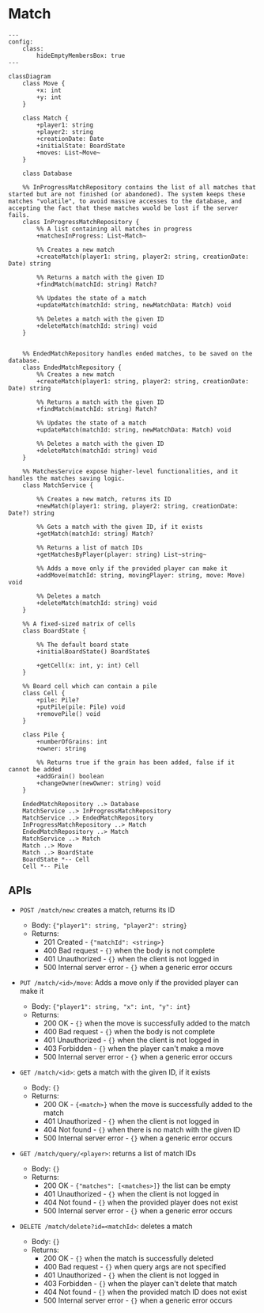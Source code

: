 # Match

```mermaid
---
config:
    class:
        hideEmptyMembersBox: true
---

classDiagram
    class Move {
        +x: int
        +y: int
    }

    class Match {
        +player1: string
        +player2: string
        +creationDate: Date
        +initialState: BoardState
        +moves: List~Move~
    }

    class Database

    %% InProgressMatchRepository contains the list of all matches that started but are not finished (or abandoned). The system keeps these matches "volatile", to avoid massive accesses to the database, and accepting the fact that these matches wuold be lost if the server fails.
    class InProgressMatchRepository {
        %% A list containing all matches in progress
        +matchesInProgress: List~Match~

        %% Creates a new match
        +createMatch(player1: string, player2: string, creationDate: Date) string

        %% Returns a match with the given ID
        +findMatch(matchId: string) Match?

        %% Updates the state of a match
        +updateMatch(matchId: string, newMatchData: Match) void

        %% Deletes a match with the given ID
        +deleteMatch(matchId: string) void
    }


    %% EndedMatchRepository handles ended matches, to be saved on the database.
    class EndedMatchRepository {
        %% Creates a new match
        +createMatch(player1: string, player2: string, creationDate: Date) string

        %% Returns a match with the given ID
        +findMatch(matchId: string) Match?

        %% Updates the state of a match
        +updateMatch(matchId: string, newMatchData: Match) void

        %% Deletes a match with the given ID
        +deleteMatch(matchId: string) void
    }

    %% MatchesService expose higher-level functionalities, and it handles the matches saving logic.
    class MatchService {

        %% Creates a new match, returns its ID
        +newMatch(player1: string, player2: string, creationDate: Date?) string

        %% Gets a match with the given ID, if it exists
        +getMatch(matchId: string) Match?

        %% Returns a list of match IDs
        +getMatchesByPlayer(player: string) List~string~

        %% Adds a move only if the provided player can make it
        +addMove(matchId: string, movingPlayer: string, move: Move) void

        %% Deletes a match
        +deleteMatch(matchId: string) void
    }

    %% A fixed-sized matrix of cells
    class BoardState {

        %% The default board state
        +initialBoardState() BoardState$

        +getCell(x: int, y: int) Cell
    }

    %% Board cell which can contain a pile
    class Cell {
        +pile: Pile?
        +putPile(pile: Pile) void
        +removePile() void
    }

    class Pile {
        +numberOfGrains: int
        +owner: string

        %% Returns true if the grain has been added, false if it cannot be added
        +addGrain() boolean
        +changeOwner(newOwner: string) void
    }

    EndedMatchRepository ..> Database
    MatchService ..> InProgressMatchRepository
    MatchService ..> EndedMatchRepository
    InProgressMatchRepository ..> Match
    EndedMatchRepository ..> Match
    MatchService ..> Match
    Match ..> Move
    Match ..> BoardState
    BoardState *-- Cell
    Cell *-- Pile
```

## APIs

- `POST /match/new`: creates a match, returns its ID

  - Body: `{"player1": string, "player2": string}`
  - Returns:
    - 201 Created - `{"matchId": <string>}`
    - 400 Bad request - `{}` when the body is not complete
    - 401 Unauthorized - `{}` when the client is not logged in
    - 500 Internal server error - `{}` when a generic error occurs

- `PUT /match/<id>/move`: Adds a move only if the provided player can make it

  - Body: `{"player1": string, "x": int, "y": int}`
  - Returns:
    - 200 OK - `{}` when the move is successfully added to the match
    - 400 Bad request - `{}` when the body is not complete
    - 401 Unauthorized - `{}` when the client is not logged in
    - 403 Forbidden - `{}` when the player can't make a move
    - 500 Internal server error - `{}` when a generic error occurs

- `GET /match/<id>`: gets a match with the given ID, if it exists

  - Body: `{}`
  - Returns:
    - 200 OK - `{<match>}` when the move is successfully added to the match
    - 401 Unauthorized - `{}` when the client is not logged in
    - 404 Not found - `{}` when there is no match with the given ID
    - 500 Internal server error - `{}` when a generic error occurs

- `GET /match/query/<player>`: returns a list of match IDs

  - Body: `{}`
  - Returns:
    - 200 OK - `{"matches": [<matches>]}` the list can be empty
    - 401 Unauthorized - `{}` when the client is not logged in
    - 404 Not found - `{}` when the provided player does not exist
    - 500 Internal server error - `{}` when a generic error occurs

- `DELETE /match/delete?id=<matchId>`: deletes a match

  - Body: `{}`
  - Returns:
    - 200 OK - `{}` when the match is successfully deleted
    - 400 Bad request - `{}` when query args are not specified
    - 401 Unauthorized - `{}` when the client is not logged in
    - 403 Forbidden - `{}` when the player can't delete that match
    - 404 Not found - `{}` when the provided match ID does not exist
    - 500 Internal server error - `{}` when a generic error occurs
